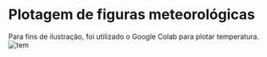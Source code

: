 # Plotagem de figuras meteorológicas
Para fins de ilustração, foi utilizado o Google Colab para plotar temperatura.
![tem](https://user-images.githubusercontent.com/80546143/160216145-37d23bad-acdb-498f-bb12-75b2e7edf8dc.png)

